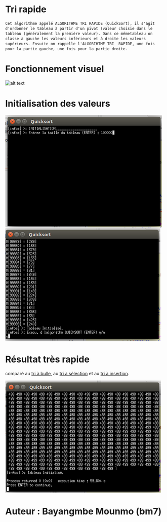 # __Tri rapide__
	Cet algorithme appelé ALGORITHME TRI RAPIDE (QuickSort), il s'agit d'ordonner le tableau à partir d'un pivot (valeur choisie dans le tableau (généralement la première valeur). Dans ce mêmetableau on classe à gauche les valeurs inférieurs et à droite les valeurs supérieurs. Ensuite on rappelle l'ALGORIHTME TRI  RAPIDE, une fois pour la partie gauche, une fois pour la partie droite.
	
# Fonctionnement visuel
![alt text](https://upload.wikimedia.org/wikipedia/commons/6/6a/Sorting_quicksort_anim.gif)

# Initialisation des valeurs
![Alt text](img/1.png?raw=true "init")
![Alt text](img/2.png?raw=true "init")

# Résultat très rapide
comparé au [tri à bulle](bm777/Tri_bulle), au [tri à sélection](bm777/Tri_selection) et au [tri à insertion](bm777/Tri_insertion).


![Alt text](img/3.png?raw=true "Resultat")

# Auteur : Bayangmbe Mounmo (bm7)
